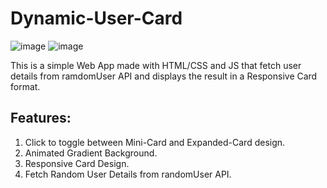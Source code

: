 # Dynamic-User-Card
![image](https://github.com/athrv1exe/Dynamic-User-Card/assets/91598258/0ffa2ed4-429a-4cbb-af57-d25e0604b01b)
![image](https://github.com/athrv1exe/Dynamic-User-Card/assets/91598258/02dff819-ab1a-4307-8378-8ca58fce31ca)

This is a simple Web App made with HTML/CSS and JS that fetch user details from ramdomUser API and displays the result in a Responsive Card format.

## Features:
1. Click to toggle between Mini-Card and Expanded-Card design. 
2. Animated Gradient Background.
3. Responsive Card Design.
4. Fetch Random User Details from randomUser API.

